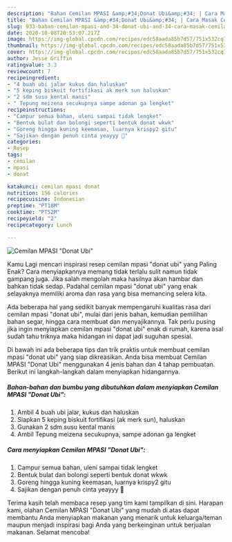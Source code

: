 ```yaml
---
description: "Bahan Cemilan MPASI &amp;#34;Donat Ubi&amp;#34; | Cara Masak Cemilan MPASI &amp;#34;Donat Ubi&amp;#34; Yang Enak dan Simpel"
title: "Bahan Cemilan MPASI &amp;#34;Donat Ubi&amp;#34; | Cara Masak Cemilan MPASI &amp;#34;Donat Ubi&amp;#34; Yang Enak dan Simpel"
slug: 933-bahan-cemilan-mpasi-and-34-donat-ubi-and-34-cara-masak-cemilan-mpasi-and-34-donat-ubi-and-34-yang-enak-dan-simpel
date: 2020-10-08T20:53:07.217Z
image: https://img-global.cpcdn.com/recipes/edc58aada85b7d57/751x532cq70/cemilan-mpasi-donat-ubi-foto-resep-utama.jpg
thumbnail: https://img-global.cpcdn.com/recipes/edc58aada85b7d57/751x532cq70/cemilan-mpasi-donat-ubi-foto-resep-utama.jpg
cover: https://img-global.cpcdn.com/recipes/edc58aada85b7d57/751x532cq70/cemilan-mpasi-donat-ubi-foto-resep-utama.jpg
author: Jesse Griffin
ratingvalue: 3.3
reviewcount: 7
recipeingredient:
- "4 buah ubi jalar kukus dan haluskan"
- "5 keping biskuit fortifikasi ak merk sun haluskan"
- "2 sdm susu kental manis"
- " Tepung meizena secukupnya sampe adonan ga lengket"
recipeinstructions:
- "Campur semua bahan, uleni sampai tidak lengket"
- "Bentuk bulat dan bolongi seperti bentuk donat wkwk"
- "Goreng hingga kuning keemasan, luarnya krispy2 gitu"
- "Sajikan dengan penuh cinta yeayyy 💞"
categories:
- Resep
tags:
- cemilan
- mpasi
- donat

katakunci: cemilan mpasi donat 
nutrition: 156 calories
recipecuisine: Indonesian
preptime: "PT18M"
cooktime: "PT52M"
recipeyield: "2"
recipecategory: Lunch

---
```



![Cemilan MPASI &#34;Donat Ubi&#34;](https://img-global.cpcdn.com/recipes/edc58aada85b7d57/751x532cq70/cemilan-mpasi-donat-ubi-foto-resep-utama.jpg)

Kamu Lagi mencari inspirasi resep cemilan mpasi &#34;donat ubi&#34; yang Paling Enak? Cara menyiapkannya memang tidak terlalu sulit namun tidak gampang juga. Jika salah mengolah maka hasilnya akan hambar dan bahkan tidak sedap. Padahal cemilan mpasi &#34;donat ubi&#34; yang enak selayaknya memiliki aroma dan rasa yang bisa memancing selera kita.

Ada beberapa hal yang sedikit banyak mempengaruhi kualitas rasa dari cemilan mpasi &#34;donat ubi&#34;, mulai dari jenis bahan, kemudian pemilihan bahan segar, hingga cara membuat dan menyajikannya. Tak perlu pusing jika ingin menyiapkan cemilan mpasi &#34;donat ubi&#34; enak di rumah, karena asal sudah tahu triknya maka hidangan ini dapat jadi suguhan spesial.




Di bawah ini ada beberapa tips dan trik praktis untuk membuat cemilan mpasi &#34;donat ubi&#34; yang siap dikreasikan. Anda bisa membuat Cemilan MPASI &#34;Donat Ubi&#34; menggunakan 4 jenis bahan dan 4 tahap pembuatan. Berikut ini langkah-langkah dalam menyiapkan hidangannya.

<!--inarticleads1-->

##### Bahan-bahan dan bumbu yang dibutuhkan dalam menyiapkan Cemilan MPASI &#34;Donat Ubi&#34;:

1. Ambil 4 buah ubi jalar, kukus dan haluskan
1. Siapkan 5 keping biskuit fortifikasi (ak merk sun), haluskan
1. Gunakan 2 sdm susu kental manis
1. Ambil  Tepung meizena secukupnya, sampe adonan ga lengket




<!--inarticleads2-->

##### Cara menyiapkan Cemilan MPASI &#34;Donat Ubi&#34;:

1. Campur semua bahan, uleni sampai tidak lengket
1. Bentuk bulat dan bolongi seperti bentuk donat wkwk
1. Goreng hingga kuning keemasan, luarnya krispy2 gitu
1. Sajikan dengan penuh cinta yeayyy 💞




Terima kasih telah membaca resep yang tim kami tampilkan di sini. Harapan kami, olahan Cemilan MPASI &#34;Donat Ubi&#34; yang mudah di atas dapat membantu Anda menyiapkan makanan yang menarik untuk keluarga/teman maupun menjadi inspirasi bagi Anda yang berkeinginan untuk berjualan makanan. Selamat mencoba!
